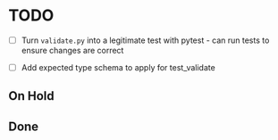 # TODO

- [ ] Turn `validate.py` into a legitimate test with pytest - can run tests to ensure changes are correct
- [ ] Add expected type schema to apply for test_validate


## On Hold



## Done

